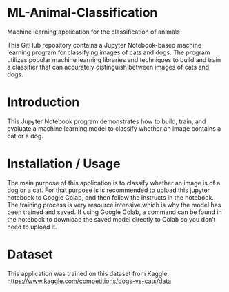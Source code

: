 # ML-Animal-Classification
Machine learning application for the classification of animals

This GitHub repository contains a Jupyter Notebook-based machine learning program for classifying images of cats and dogs. 
The program utilizes popular machine learning libraries and techniques to build and train a classifier that can accurately distinguish between images of cats and dogs.

# Introduction
This Jupyter Notebook program demonstrates how to build, train, and evaluate a machine learning model to classify whether an image contains a cat or a dog.

# Installation / Usage
The main purpose of this application is to classify whether an image is of a dog or a cat. For that purpose is is recommended to upload this jupyter notebook to Google Colab, 
and then follow the instructs in the notebook. The training process is very resource intensive which is why the model has been trained and saved. If using Google Colab, a command can be found in the notebook to download the saved model directly to Colab so you don’t need to upload it.

# Dataset
This application was trained on this dataset from Kaggle.
https://www.kaggle.com/competitions/dogs-vs-cats/data
